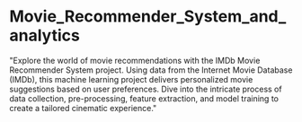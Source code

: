 # Movie_Recommender_System_and_analytics
"Explore the world of movie recommendations with the IMDb Movie Recommender System project. Using data from the Internet Movie Database (IMDb), this machine learning project delivers personalized movie suggestions based on user preferences. Dive into the intricate process of data collection, pre-processing, feature extraction, and model training to create a tailored cinematic experience."


